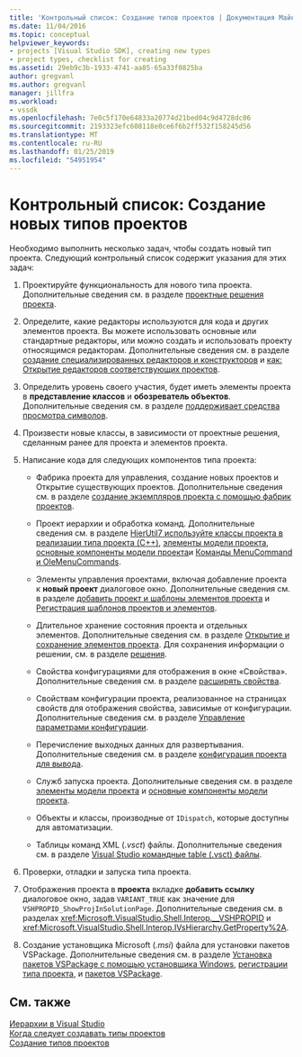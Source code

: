 ```yaml
---
title: 'Контрольный список: Создание типов проектов | Документация Майкрософт'
ms.date: 11/04/2016
ms.topic: conceptual
helpviewer_keywords:
- projects [Visual Studio SDK], creating new types
- project types, checklist for creating
ms.assetid: 29eb9c3b-1933-4741-aa85-65a33f0825ba
author: gregvanl
ms.author: gregvanl
manager: jillfra
ms.workload:
- vssdk
ms.openlocfilehash: 7e0c5f170e64833a20774d21bed04c9d4728dc06
ms.sourcegitcommit: 2193323efc608118e0ce6f6b2ff532f158245d56
ms.translationtype: MT
ms.contentlocale: ru-RU
ms.lasthandoff: 01/25/2019
ms.locfileid: "54951954"
---
```

# <a name="checklist-create-new-project-types"></a>Контрольный список: Создание новых типов проектов
Необходимо выполнить несколько задач, чтобы создать новый тип проекта. Следующий контрольный список содержит указания для этих задач:  
  
1.  Проектируйте функциональность для нового типа проекта. Дополнительные сведения см. в разделе [проектные решения проекта](../../extensibility/internals/project-type-design-decisions.md).  
  
2.  Определите, какие редакторы используются для кода и других элементов проекта. Вы можете использовать основные или стандартные редакторы, или можно создать и использовать проекту относящимся редакторам. Дополнительные сведения см. в разделе [создание специализированных редакторов и конструкторов](../../extensibility/creating-custom-editors-and-designers.md) и [как: Открытие редакторов соответствующих проектов](../../extensibility/how-to-open-project-specific-editors.md).  
  
3.  Определить уровень своего участия, будет иметь элементы проекта в **представление классов** и **обозреватель объектов**. Дополнительные сведения см. в разделе [поддерживает средства просмотра символов](../../extensibility/internals/supporting-symbol-browsing-tools.md).  
  
4.  Произвести новые классы, в зависимости от проектные решения, сделанным ранее для проекта и элементов проекта.  
  
5.  Написание кода для следующих компонентов типа проекта:  
  
    -   Фабрика проекта для управления, создание новых проектов и Открытие существующих проектов. Дополнительные сведения см. в разделе [создание экземпляров проекта с помощью фабрик проектов](../../extensibility/internals/creating-project-instances-by-using-project-factories.md).  
  
    -   Проект иерархии и обработка команд. Дополнительные сведения см. в разделе [HierUtil7 используйте классы проекта в реализации типа проекта (C++)](https://msdn.microsoft.com/library/a5c16a09-94a2-46ef-87b5-35b815e2f346), [элементы модели проекта](../../extensibility/internals/elements-of-a-project-model.md), [основные компоненты модели проекта](../../extensibility/internals/project-model-core-components.md)и [ Команды MenuCommand и OleMenuCommands](../../extensibility/menucommands-vs-olemenucommands.md).  
  
    -   Элементы управления проектами, включая добавление проекта к **новый проект** диалоговое окно. Дополнительные сведения см. в разделе [добавить проект и шаблоны элементов проекта](../../extensibility/internals/adding-project-and-project-item-templates.md) и [Регистрация шаблонов проектов и элементов](../../extensibility/internals/registering-project-and-item-templates.md).  
  
    -   Длительное хранение состояния проекта и отдельных элементов. Дополнительные сведения см. в разделе [Открытие и сохранение элементов проекта](../../extensibility/internals/opening-and-saving-project-items.md). Для сохранения информации о решении, см. в разделе [решения](../../extensibility/internals/solutions.md).  
  
    -   Свойства конфигурациями для отображения в окне «Свойства». Дополнительные сведения см. в разделе [расширять свойства](../../extensibility/internals/extending-properties.md).  
  
    -   Свойствам конфигурации проекта, реализованное на страницах свойств для отображения свойства, зависимые от конфигурации. Дополнительные сведения см. в разделе [Управление параметрами конфигурации](../../extensibility/internals/managing-configuration-options.md).  
  
    -   Перечисление выходных данных для развертывания. Дополнительные сведения см. в разделе [конфигурация проекта для вывода](../../extensibility/internals/project-configuration-for-output.md).  
  
    -   Служб запуска проекта. Дополнительные сведения см. в разделе [элементы модели проекта](../../extensibility/internals/elements-of-a-project-model.md) и [основные компоненты модели проекта](../../extensibility/internals/project-model-core-components.md).  
  
    -   Объекты и классы, производные от `IDispatch`, которые доступны для автоматизации.  
  
    -   Таблицы команд XML (*.vsct*) файлы. Дополнительные сведения см. в разделе [Visual Studio командные table (.vsct) файлы](../../extensibility/internals/visual-studio-command-table-dot-vsct-files.md).  
  
6.  Проверки, отладки и запуска типа проекта.  
  
7.  Отображения проекта в **проекта** вкладке **добавить ссылку** диалоговое окно, задав `VARIANT_TRUE` как значение для `VSHPROPID_ShowProjInSolutionPage`. Дополнительные сведения см. в разделах <xref:Microsoft.VisualStudio.Shell.Interop.__VSHPROPID> и <xref:Microsoft.VisualStudio.Shell.Interop.IVsHierarchy.GetProperty%2A>.  
  
8.  Создание установщика Microsoft (*.msi*) файла для установки пакетов VSPackage. Дополнительные сведения см. в разделе [Установка пакетов VSPackage с помощью установщика Windows](../../extensibility/internals/installing-vspackages-with-windows-installer.md), [регистрации типа проекта](../../extensibility/internals/registering-a-project-type.md), и [пакетов VSPackage](../../extensibility/internals/vspackages.md).  
  
## <a name="see-also"></a>См. также  
 [Иерархии в Visual Studio](../../extensibility/internals/hierarchies-in-visual-studio.md)   
 [Когда следует создавать типы проектов](../../extensibility/internals/when-to-create-project-types.md)   
 [Создание типов проектов](../../extensibility/internals/creating-project-types.md)